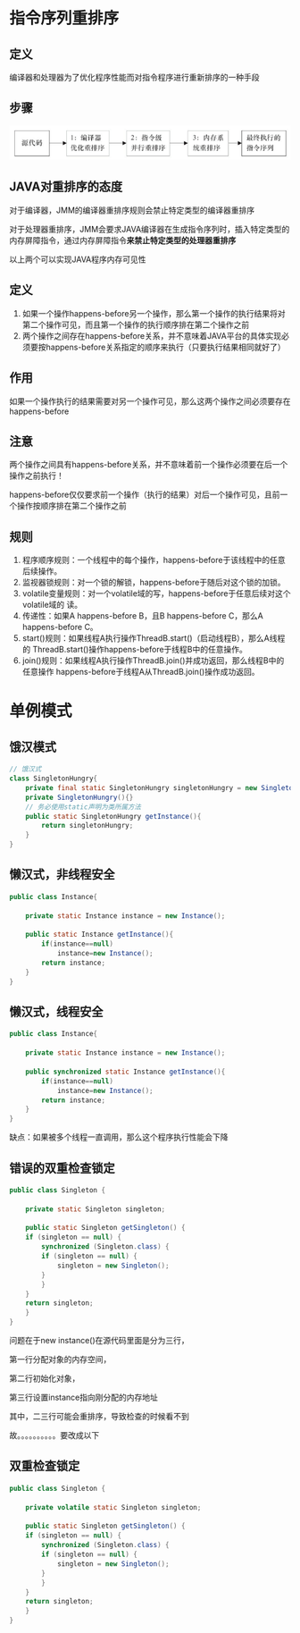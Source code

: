 # 指令序列重排序

## 定义

编译器和处理器为了优化程序性能而对指令程序进行重新排序的一种手段



## 步骤

![](../pic/1575260185(1).png)







## JAVA对重排序的态度

对于编译器，JMM的编译器重排序规则会禁止特定类型的编译器重排序

对于处理器重排序，JMM会要求JAVA编译器在生成指令序列时，插入特定类型的内存屏障指令，通过内存屏障指令**来禁止特定类型的处理器重排序**

以上两个可以实现JAVA程序内存可见性



## 定义

1. 如果一个操作happens-before另一个操作，那么第一个操作的执行结果将对第二个操作可见，而且第一个操作的执行顺序排在第二个操作之前
2. 两个操作之间存在happens-before关系，并不意味着JAVA平台的具体实现必须要按happens-before关系指定的顺序来执行（只要执行结果相同就好了）



## 作用

如果一个操作执行的结果需要对另一个操作可见，那么这两个操作之间必须要存在happens-before



## 注意

两个操作之间具有happens-before关系，并不意味着前一个操作必须要在后一个操作之前执行！

happens-before仅仅要求前一个操作（执行的结果）对后一个操作可见，且前一个操作按顺序排在第二个操作之前



## 规则

1. 程序顺序规则：一个线程中的每个操作，happens-before于该线程中的任意后续操作。
2. 监视器锁规则：对一个锁的解锁，happens-before于随后对这个锁的加锁。
3. volatile变量规则：对一个volatile域的写，happens-before于任意后续对这个volatile域的
   读。
4. 传递性：如果A happens-before B，且B happens-before C，那么A happens-before C。
5. start()规则：如果线程A执行操作ThreadB.start()（启动线程B），那么A线程的
   ThreadB.start()操作happens-before于线程B中的任意操作。
6. join()规则：如果线程A执行操作ThreadB.join()并成功返回，那么线程B中的任意操作
   happens-before于线程A从ThreadB.join()操作成功返回。





# 单例模式

## 饿汉模式

```java
// 饿汉式
class SingletonHungry{
    private final static SingletonHungry singletonHungry = new SingletonHungry();
    private SingletonHungry(){}
    // 务必使用static声明为类所属方法
    public static SingletonHungry getInstance(){
        return singletonHungry;
    }
}
```



## 懒汉式，非线程安全

```java
public class Instance{
    
    private static Instance instance = new Instance();
    
    public static Instance getInstance(){
        if(instance==null)
            instance=new Instance();
        return instance;
    }
}
```

## 懒汉式，线程安全

```java
public class Instance{
    
    private static Instance instance = new Instance();
    
    public synchronized static Instance getInstance(){
        if(instance==null)
            instance=new Instance();
        return instance;
    }
}
```

缺点：如果被多个线程一直调用，那么这个程序执行性能会下降



## 错误的双重检查锁定

```java
public class Singleton {  
    
    private static Singleton singleton;  
    
    public static Singleton getSingleton() {  
    if (singleton == null) {  
        synchronized (Singleton.class) {  
        if (singleton == null) {  
            singleton = new Singleton();  
        }  
        }  
    }  
    return singleton;  
    }  
}
```

问题在于new instance()在源代码里面是分为三行，

第一行分配对象的内存空间，

第二行初始化对象，

第三行设置instance指向刚分配的内存地址

其中，二三行可能会重排序，导致检查的时候看不到

故。。。。。。。。。。要改成以下



## 双重检查锁定

```java
public class Singleton {  
    
    private volatile static Singleton singleton;  
    
    public static Singleton getSingleton() {  
    if (singleton == null) {  
        synchronized (Singleton.class) {  
        if (singleton == null) {  
            singleton = new Singleton();  
        }  
        }  
    }  
    return singleton;  
    }  
}
```



